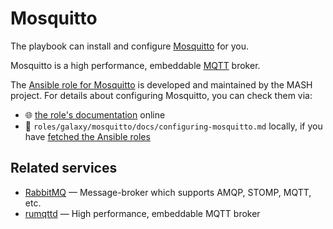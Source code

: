 <!--
SPDX-FileCopyrightText: 2021 foxcris
SPDX-FileCopyrightText: 2021 - 2024 Slavi Pantaleev
SPDX-FileCopyrightText: 2023 Julian-Samuel Gebühr
SPDX-FileCopyrightText: 2024 - 2025 Suguru Hirahara

SPDX-License-Identifier: AGPL-3.0-or-later
-->

# Mosquitto

The playbook can install and configure [Mosquitto](https://mosquitto.org/) for you.

Mosquitto is a high performance, embeddable [MQTT](https://en.wikipedia.org/wiki/MQTT) broker.

The [Ansible role for Mosquitto](https://github.com/mother-of-all-self-hosting/ansible-role-mosquitto) is developed and maintained by the MASH project. For details about configuring Mosquitto, you can check them via:
- 🌐 [the role's documentation](https://github.com/mother-of-all-self-hosting/ansible-role-mosquitto/blob/main/docs/configuring-mosquitto.md) online
- 📁 `roles/galaxy/mosquitto/docs/configuring-mosquitto.md` locally, if you have [fetched the Ansible roles](../installing.md)

## Related services

- [RabbitMQ](rabbitmq.md) — Message-broker which supports AMQP, STOMP, MQTT, etc.
- [rumqttd](rumqttd.md) — High performance, embeddable MQTT broker

